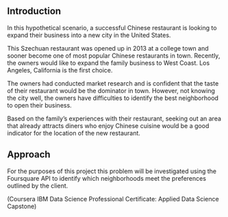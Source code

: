## Introduction
In this hypothetical scenario, a successful Chinese restaurant is looking to expand their business into a new city in the United States. 

This Szechuan restaurant was opened up in 2013 at a college town and sooner become one of most popular Chinese restaurants in town. Recently, the owners would like to expand the family business to West Coast. Los Angeles, California is the first choice.

The owners had conducted market research and is confident that the taste of their restaurant would be the dominator in town. However, not knowing the city well, the owners have difficulties to identify the best neighborhood to open their business.

Based on the family’s experiences with their restaurant, seeking out an area that already attracts diners who enjoy Chinese cuisine would be a good indicator for the location of the new restaurant.

## Approach
For the purposes of this project this problem will be investigated using the Foursquare API to identify which neighborhoods meet the preferences outlined by the client.


(Coursera IBM Data Science Professional Certificate: Applied Data Science Capstone)

